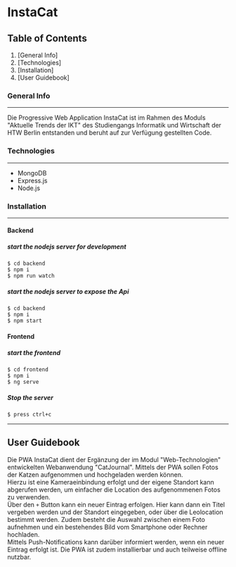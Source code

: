 # InstaCat

## Table of Contents
1. [General Info]
2. [Technologies]
3. [Installation]
4. [User Guidebook]

### General Info
***
Die Progressive Web Application InstaCat ist im Rahmen des Moduls "Aktuelle Trends der IKT" des Studiengangs Informatik und Wirtschaft der HTW Berlin entstanden und beruht auf zur Verfügung gestellten Code.

### Technologies
***
* MongoDB
* Express.js
* Node.js

### Installation
***
#### Backend
##### start the nodejs server for development
```
$ cd backend
$ npm i
$ npm run watch
```
##### start the nodejs server to expose the Api
```
$ cd backend
$ npm i
$ npm start
```

#### Frontend
##### start the frontend
```
$ cd frontend
$ npm i
$ ng serve
```
##### Stop the server
```
$ press ctrl+c
```
***
## User Guidebook

Die PWA InstaCat dient der Ergänzung der im Modul "Web-Technologien" entwickelten Webanwendung "CatJournal". Mittels der PWA sollen Fotos der Katzen aufgenommen und hochgeladen werden können.  
Hierzu ist eine Kameraeinbindung erfolgt und der eigene Standort kann abgerufen werden, um einfacher die Location des aufgenommenen Fotos zu verwenden.  
Über den `+` Button kann ein neuer Eintrag erfolgen. Hier kann dann ein Titel vergeben werden und der Standort eingegeben, oder über die Leolocation bestimmt werden. Zudem besteht die Auswahl zwischen einem Foto aufnehmen und ein bestehendes Bild vom Smartphone oder Rechner hochladen.  
Mittels Push-Notifications kann darüber informiert werden, wenn ein neuer Eintrag erfolgt ist. Die PWA ist zudem installierbar und auch teilweise offline nutzbar.
